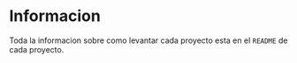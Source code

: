 # Informacion

Toda la informacion sobre como levantar cada proyecto esta en el `README` de cada proyecto.
